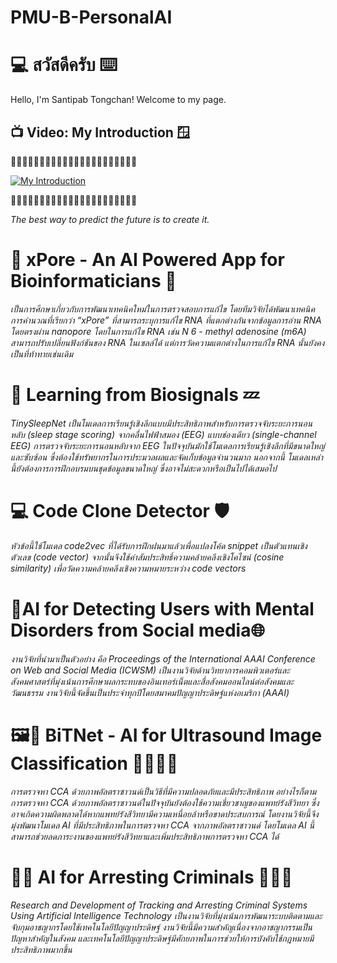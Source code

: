 # PMU-B-PersonalAI
# 💻 สวัสดีครับ ⌨️

Hello, I'm Santipab Tongchan! Welcome to my page.

## 📺 Video: My Introduction 🪟
🌿🌿🌿🌿🌿🌿🌿🌿🌿🌿🌿🌿🌿🌿🌿🌿🌿🌿🌿🌿🌿🌿

[![My Introduction](https://img.youtube.com/vi/74um7T86xzs/0.jpg)](https://www.youtube.com/watch?v=74um7T86xzs)

🌿🌿🌿🌿🌿🌿🌿🌿🌿🌿🌿🌿🌿🌿🌿🌿🌿🌿🌿🌿🌿🌿

*The best way to predict the future is to create it.*

# 🧬 xPore - An AI Powered App for Bioinformaticians 🧬

*เป็นการศึกษาเกี่ยวกับการพัฒนาเทคนิคใหม่ในการตรวจสอบการแก้ไข โดยทีมวิจัยได้พัฒนาเทคนิคการคำนวณที่เรียกว่า “xPore” ที่สามารถระบุการแก้ไข RNA ที่แตกต่างกันจากข้อมูลการอ่าน RNA โดยตรงผ่าน nanopore โดยในการแก้ไข RNA เช่น N 6 - methyl adenosine (m6A) สามารถปรับเปลี่ยนฟังก์ชันของ RNA ในเซลล์ได้ แต่การวัดความแตกต่างในการแก้ไข RNA นั้นยังคงเป็นที่ท้าทายเช่นเดิม*

# 🛌 Learning from Biosignals 💤

*TinySleepNet เป็นโมเดลการเรียนรู้เชิงลึกแบบมีประสิทธิภาพสำหรับการตรวจจับระยะการนอนหลับ (sleep stage scoring) จากคลื่นไฟฟ้าสมอง (EEG) แบบช่องเดียว (single-channel EEG) การตรวจจับระยะการนอนหลับจาก EEG ในปัจจุบันมักใช้โมเดลการเรียนรู้เชิงลึกที่มีขนาดใหญ่และซับซ้อน ซึ่งต้องใช้ทรัพยากรในการประมวลผลและจัดเก็บข้อมูลจำนวนมาก นอกจากนี้ โมเดลเหล่านี้ยังต้องการการฝึกอบรมบนชุดข้อมูลขนาดใหญ่ ซึ่งอาจไม่สะดวกหรือเป็นไปได้เสมอไป*

# 💻 Code Clone Detector 🛡️

*หัวข้อนี้ใช้โมเดล code2vec ที่ได้รับการฝึกฝนมาแล้วเพื่อแปลงโค้ด snippet เป็นตัวแทนเชิงตัวเลข (code vector) จากนั้นจึงใช้ค่าสัมประสิทธิ์ความคล้ายคลึงเชิงโคไซน์ (cosine similarity) เพื่อวัดความคล้ายคลึงเชิงความหมายระหว่าง code vectors*

# 🤳AI for Detecting Users with Mental Disorders from Social media🌐

*งานวิจัยที่นำมาเป็นตัวอย่าง คือ Proceedings of the International AAAI Conference on Web and Social Media (ICWSM) เป็นงานวิจัยด้านวิทยาการคอมพิวเตอร์และสังคมศาสตร์ที่มุ่งเน้นการศึกษาผลกระทบของอินเทอร์เน็ตและสื่อสังคมออนไลน์ต่อสังคมและวัฒนธรรม งานวิจัยนี้จัดขึ้นเป็นประจำทุกปีโดยสมาคมปัญญาประดิษฐ์แห่งอเมริกา (AAAI)*

# 🖼️🤖 BiTNet - AI for Ultrasound Image Classification 🧑‍💻🧑‍⚕️

*การตรวจหา CCA ด้วยภาพอัลตราซาวนด์เป็นวิธีที่มีความปลอดภัยและมีประสิทธิภาพ อย่างไรก็ตาม การตรวจหา CCA ด้วยภาพอัลตราซาวนด์ในปัจจุบันยังต้องใช้ความเชี่ยวชาญของแพทย์รังสีวิทยา ซึ่งอาจเกิดความผิดพลาดได้หากแพทย์รังสีวิทยามีความเหนื่อยล้าหรือขาดประสบการณ์ โดยงานวิจัยนี้จึงมุ่งพัฒนาโมเดล AI ที่มีประสิทธิภาพในการตรวจหา CCA จากภาพอัลตราซาวนด์ โดยโมเดล AI นี้สามารถช่วยลดภาระงานของแพทย์รังสีวิทยาและเพิ่มประสิทธิภาพการตรวจหา CCA ได้*

# 🦾💾 AI for Arresting Criminals 🚓👮‍♂️

*Research and Development of Tracking and Arresting Criminal Systems Using Artificial Intelligence Technology เป็นงานวิจัยที่มุ่งเน้นการพัฒนาระบบติดตามและจับกุมอาชญากรโดยใช้เทคโนโลยีปัญญาประดิษฐ์ งานวิจัยนี้มีความสำคัญเนื่องจากอาชญากรรมเป็นปัญหาสำคัญในสังคม และเทคโนโลยีปัญญาประดิษฐ์มีศักยภาพในการช่วยให้การบังคับใช้กฎหมายมีประสิทธิภาพมากขึ้น*

